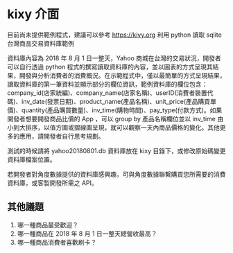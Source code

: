# kixy 介面

目前尚未提供範例程式，建議可以參考 https://kivy.org 利用 python 讀取 sqlite 台灣商品交易資料庫範例

資料庫內容為 2018 年 8 月 1 日一整天，Yahoo 商城在台灣的交易狀況，開發者可以自行透過 python 程式的撰寫讀取資料庫的內容，並以圖表的方式呈現其結果，開發與分析消費者的消費概況。在示範程式中，僅以最簡單的方式呈現結果，讀取資料庫的第一筆資料並顯示部分的欄位資訊，範例資料庫的欄位包含：company_id(店家統編)、company_name(店家名稱)、userID(消費者裝置代碼)、inv_date(發票日期)、product_name(產品名稱)、unit_price(產品購買單價)、quantity(產品購買數量)、inv_time(購物時間)、pay_type(付款方式)。如果開發者想要開發商品比價的 App ，可以 group by 產品名稱欄位並以 inv_time 由小到大排序，以值方圖或摺線圖呈現，就可以觀察一天內商品價格的變化。其他更多的應用，請開發者自行思考規劃。

測試的時候請將 yahoo20180801.db 資料庫放在 kixy 目錄下，或修改原始碼變更資料庫檔案位置。

若開發者對角度數據提供的資料庫感興趣，可與角度數據聯繫購買您所需要的消費資料庫，或客製開發所需之 API。

## 其他議題

1. 哪一種商品最受歡迎？
2. 哪一種商品在 2018 年 8 月 1 日一整天總營收最高？
3. 哪一種商品消費者喜歡刷卡？

